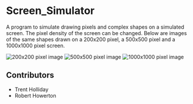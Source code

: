 # Screen_Simulator
A program to simulate drawing pixels and complex shapes on a simulated screen. The pixel density of the screen can be changed. Below are images
of the same shapes drawn on a 200x200 pixel, a 500x500 pixel and a 1000x1000 pixel screen.

![200x200 pixel image](http://i.imgur.com/H7t8TRq.png)
![500x500 pixel image](http://i.imgur.com/vtQLrT6.png)
![1000x1000 pixel image](http://i.imgur.com/oZh0W4N.png)

## Contributors
* Trent Holliday
* Robert Howerton
